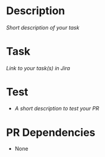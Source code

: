 # Description

###### _Short description of your task_

# Task

###### _Link to your task(s) in Jira_

# Test

- ###### _A short description to test your PR_

# PR Dependencies

- None

